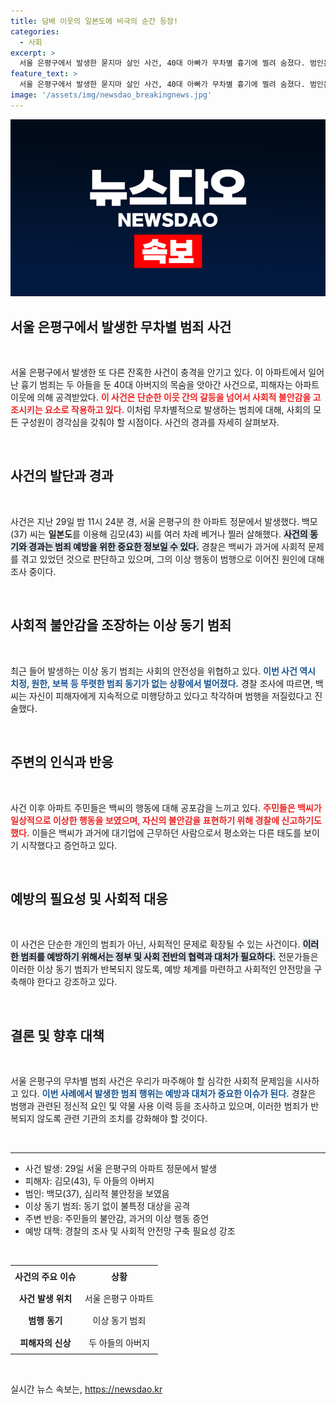 ```yaml
---
title: 담배 이웃의 일본도에 비극의 순간 등장!
categories:
  - 사회
excerpt: >
  서울 은평구에서 발생한 묻지마 살인 사건, 40대 아빠가 무차별 흉기에 찔려 숨졌다. 범인은 이웃 주민으로, 범행 동기는 불분명. 사회의 안전성에 대한 경각심을 일깨우는 충격적인 사건이 발생했다!
feature_text: >
  서울 은평구에서 발생한 묻지마 살인 사건, 40대 아빠가 무차별 흉기에 찔려 숨졌다. 범인은 이웃 주민으로, 범행 동기는 불분명. 사회의 안전성에 대한 경각심을 일깨우는 충격적인 사건이 발생했다!
image: '/assets/img/newsdao_breakingnews.jpg'
---
```


<p><img src="/assets/img/newsdao_breakingnews.jpg" alt="cryptoinkorea 속보" /></p>

<h2 data-ke-size="size26">서울 은평구에서 발생한 무차별 범죄 사건</h2>

<p data-ke-size="size16">&nbsp;</p>

<p>서울 은평구에서 발생한 또 다른 잔혹한 사건이 충격을 안기고 있다. 이 아파트에서 일어난 흉기 범죄는 두 아들을 둔 40대 아버지의 목숨을 앗아간 사건으로, 피해자는 아파트 이웃에 의해 공격받았다. <b><span style="color: #ee2323;">이 사건은 단순한 이웃 간의 갈등을 넘어서 사회적 불안감을 고조시키는 요소로 작용하고 있다.</span></b> 이처럼 무차별적으로 발생하는 범죄에 대해, 사회의 모든 구성원이 경각심을 갖춰야 할 시점이다. 사건의 경과를 자세히 살펴보자.</p>

<p data-ke-size="size16">&nbsp;</p>

<h2 data-ke-size="size26">사건의 발단과 경과</h2>

<p data-ke-size="size16">&nbsp;</p>

<p>사건은 지난 29일 밤 11시 24분 경, 서울 은평구의 한 아파트 정문에서 발생했다. 백모(37) 씨는 <strong>일본도</strong>를 이용해 김모(43) 씨를 여러 차례 베거나 찔러 살해했다. <b><span style="background-color: #21538527;">사건의 동기와 경과는 범죄 예방을 위한 중요한 정보일 수 있다.</span></b> 경찰은 백씨가 과거에 사회적 문제를 겪고 있었던 것으로 판단하고 있으며, 그의 이상 행동이 범행으로 이어진 원인에 대해 조사 중이다. </p>

<p data-ke-size="size16">&nbsp;</p>

<h2 data-ke-size="size26">사회적 불안감을 조장하는 이상 동기 범죄</h2>

<p data-ke-size="size16">&nbsp;</p>

<p>최근 들어 발생하는 이상 동기 범죄는 사회의 안전성을 위협하고 있다. <b><span style="color: #1a5490;">이번 사건 역시 치정, 원한, 보복 등 뚜렷한 범죄 동기가 없는 상황에서 벌어졌다.</span></b> 경찰 조사에 따르면, 백씨는 자신이 피해자에게 지속적으로 미행당하고 있다고 착각하며 범행을 저질렀다고 진술했다. </p>

<p data-ke-size="size16">&nbsp;</p>

<h2 data-ke-size="size26">주변의 인식과 반응</h2>

<p data-ke-size="size16">&nbsp;</p>

<p>사건 이후 아파트 주민들은 백씨의 행동에 대해 공포감을 느끼고 있다. <b><span style="color: #ee2323;">주민들은 백씨가 일상적으로 이상한 행동을 보였으며, 자신의 불안감을 표현하기 위해 경찰에 신고하기도 했다.</span></b> 이들은 백씨가 과거에 대기업에 근무하던 사람으로서 평소와는 다른 태도를 보이기 시작했다고 증언하고 있다.</p>

<p data-ke-size="size16">&nbsp;</p>

<h2 data-ke-size="size26">예방의 필요성 및 사회적 대응</h2>

<p data-ke-size="size16">&nbsp;</p>

<p>이 사건은 단순한 개인의 범죄가 아닌, 사회적인 문제로 확장될 수 있는 사건이다. <b><span style="background-color: #21538527;">이러한 범죄를 예방하기 위해서는 정부 및 사회 전반의 협력과 대처가 필요하다.</span></b> 전문가들은 이러한 이상 동기 범죄가 반복되지 않도록, 예방 체계를 마련하고 사회적인 안전망을 구축해야 한다고 강조하고 있다.</p>

<p data-ke-size="size16">&nbsp;</p>

<h2 data-ke-size="size26">결론 및 향후 대책</h2>

<p data-ke-size="size16">&nbsp;</p>

<p>서울 은평구의 무차별 범죄 사건은 우리가 마주해야 할 심각한 사회적 문제임을 시사하고 있다. <b><span style="color: #1a5490;">이번 사례에서 발생한 범죄 행위는 예방과 대처가 중요한 이슈가 된다.</span></b> 경찰은 범행과 관련된 정신적 요인 및 약물 사용 이력 등을 조사하고 있으며, 이러한 범죄가 반복되지 않도록 관련 기관의 조치를 강화해야 할 것이다.</p>

<p data-ke-size="size16">&nbsp;</p>

<hr />

<ul>
    <li>사건 발생: 29일 서울 은평구의 아파트 정문에서 발생</li>
    <li>피해자: 김모(43), 두 아들의 아버지</li>
    <li>범인: 백모(37), 심리적 불안정을 보였음</li>
    <li>이상 동기 범죄: 동기 없이 불특정 대상을 공격</li>
    <li>주변 반응: 주민들의 불안감, 과거의 이상 행동 증언</li>
    <li>예방 대책: 경찰의 조사 및 사회적 안전망 구축 필요성 강조</li>
</ul>

<p data-ke-size="size16">&nbsp;</p>

<table style="width: 100%;">
    <tr>
        <td style="text-align: center; height: 30px;"><b>사건의 주요 이슈</b></td>
        <td style="text-align: center; height: 30px;"><b>상황</b></td>
    </tr>
    <tr>
        <td style="text-align: center; height: 30px;"><b>사건 발생 위치</b></td>
        <td style="text-align: center; height: 30px;">서울 은평구 아파트</td>
    </tr>
    <tr>
        <td style="text-align: center; height: 30px;"><b>범행 동기</b></td>
        <td style="text-align: center; height: 30px;">이상 동기 범죄</td>
    </tr>
    <tr>
        <td style="text-align: center; height: 30px;"><b>피해자의 신상</b></td>
        <td style="text-align: center; height: 30px;">두 아들의 아버지</td>
    </tr>
</table>

<p data-ke-size="size16">&nbsp;</p>
실시간 뉴스 속보는, <a href="https://newsdao.kr" rel="dofollow">https://newsdao.kr</a>


